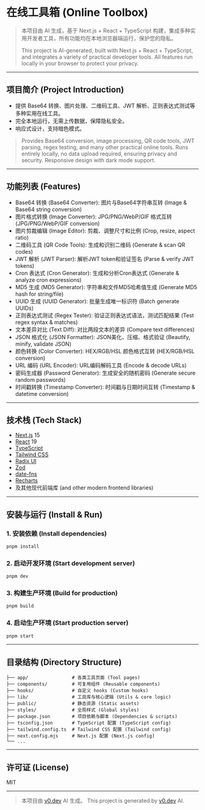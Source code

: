 # 在线工具箱 (Online Toolbox)

> 本项目由 AI 生成，基于 Next.js + React + TypeScript 构建，集成多种实用开发者工具，所有功能均在本地浏览器端运行，保护您的隐私。
> 
> This project is AI-generated, built with Next.js + React + TypeScript, and integrates a variety of practical developer tools. All features run locally in your browser to protect your privacy.

---

## 项目简介 (Project Introduction)

- 提供 Base64 转换、图片处理、二维码工具、JWT 解析、正则表达式测试等多种实用在线工具。
- 完全本地运行，无需上传数据，保障隐私安全。
- 响应式设计，支持暗色模式。

> Provides Base64 conversion, image processing, QR code tools, JWT parsing, regex testing, and many other practical online tools.
> Runs entirely locally, no data upload required, ensuring privacy and security.
> Responsive design with dark mode support.

---

## 功能列表 (Features)

- Base64 转换 (Base64 Converter): 图片与Base64字符串互转 (Image & Base64 string conversion)
- 图片格式转换 (Image Converter): JPG/PNG/WebP/GIF 格式互转 (JPG/PNG/WebP/GIF conversion)
- 图片剪裁编辑 (Image Editor): 剪裁、调整尺寸和比例 (Crop, resize, aspect ratio)
- 二维码工具 (QR Code Tools): 生成和识别二维码 (Generate & scan QR codes)
- JWT 解析 (JWT Parser): 解析JWT token和验证签名 (Parse & verify JWT tokens)
- Cron 表达式 (Cron Generator): 生成和分析Cron表达式 (Generate & analyze cron expressions)
- MD5 生成 (MD5 Generator): 字符串和文件MD5哈希值生成 (Generate MD5 hash for string/file)
- UUID 生成 (UUID Generator): 批量生成唯一标识符 (Batch generate UUIDs)
- 正则表达式测试 (Regex Tester): 验证正则表达式语法，测试匹配结果 (Test regex syntax & matches)
- 文本差异对比 (Text Diff): 对比两段文本的差异 (Compare text differences)
- JSON 格式化 (JSON Formatter): JSON美化、压缩、格式验证 (Beautify, minify, validate JSON)
- 颜色转换 (Color Converter): HEX/RGB/HSL 颜色格式互转 (HEX/RGB/HSL conversion)
- URL 编码 (URL Encoder): URL编码解码工具 (Encode & decode URLs)
- 密码生成器 (Password Generator): 生成安全的随机密码 (Generate secure random passwords)
- 时间戳转换 (Timestamp Converter): 时间戳与日期时间互转 (Timestamp & datetime conversion)

---

## 技术栈 (Tech Stack)

- [Next.js](https://nextjs.org/) 15
- [React](https://react.dev/) 19
- [TypeScript](https://www.typescriptlang.org/)
- [Tailwind CSS](https://tailwindcss.com/)
- [Radix UI](https://www.radix-ui.com/)
- [Zod](https://zod.dev/)
- [date-fns](https://date-fns.org/)
- [Recharts](https://recharts.org/)
- 及其他现代前端库 (and other modern frontend libraries)

---

## 安装与运行 (Install & Run)

### 1. 安装依赖 (Install dependencies)

```bash
pnpm install
```

### 2. 启动开发环境 (Start development server)

```bash
pnpm dev
```

### 3. 构建生产环境 (Build for production)

```bash
pnpm build
```

### 4. 启动生产环境 (Start production server)

```bash
pnpm start
```

---

## 目录结构 (Directory Structure)

```
├── app/                # 各类工具页面 (Tool pages)
├── components/         # 可复用组件 (Reusable components)
├── hooks/              # 自定义 hooks (Custom hooks)
├── lib/                # 工具库与核心逻辑 (Utils & core logic)
├── public/             # 静态资源 (Static assets)
├── styles/             # 全局样式 (Global styles)
├── package.json        # 项目依赖与脚本 (Dependencies & scripts)
├── tsconfig.json       # TypeScript 配置 (TypeScript config)
├── tailwind.config.ts  # Tailwind CSS 配置 (Tailwind config)
├── next.config.mjs     # Next.js 配置 (Next.js config)
└── ...
```

---

## 许可证 (License)

MIT

---

> 本项目由 [v0.dev](https://v0.dev/) AI 生成。
> This project is generated by [v0.dev](https://v0.dev/) AI.
